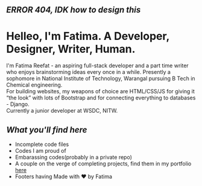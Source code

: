 ## _ERROR 404, IDK how to design this_
# Helleo, I'm Fatima. A Developer, Designer, Writer, Human.
I'm Fatima Reefat - an aspiring full-stack developer and a part time writer who enjoys brainstorming ideas every once in a while. Presently a sophomore in National Institute of Technology, Warangal pursuing B Tech in Chemical engineering. <br>
For building websites, my weapons of choice are HTML/CSS/JS for giving it “the look” with lots of Bootstrap and for connecting everything to databases - Django. <br>
Currently a junior developer at WSDC, NITW.
## _What you'll find here_
- Incomplete code files
- Codes I am proud of
- Embarassing codes(probably in a private repo)
- A couple on the verge of completing projects, find them in my portfolio [here](https://fatimareefat.github.io/my-portfolio/)
- Footers having Made with ❤️ by Fatima
